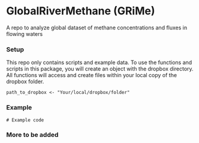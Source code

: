 
# GlobalRiverMethane (GRiMe)

A repo to analyze global dataset of methane concentrations and fluxes in flowing waters

### Setup

This repo only contains scripts and example data. To use the functions and scripts in this package, you will create an object with the dropbox directory. All functions will access and create files within your local copy of the dropbox folder. 

```{r}
path_to_dropbox <- "Your/local/dropbox/folder"
````
### Example

```{r}
# Example code
```

### More to be added